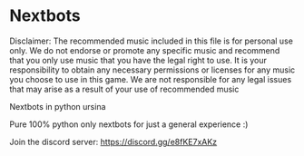 # Nextbots
Disclaimer: The recommended music included in this file is for personal use only. We do not endorse or promote any specific music and recommend that you only use music that you have the legal right to use. It is your responsibility to obtain any necessary permissions or licenses for any music you choose to use in this game. We are not responsible for any legal issues that may arise as a result of your use of recommended music

Nextbots in python ursina

Pure 100% python only nextbots for just a general experience :)


Join the discord server: https://discord.gg/e8fKE7xAKz

